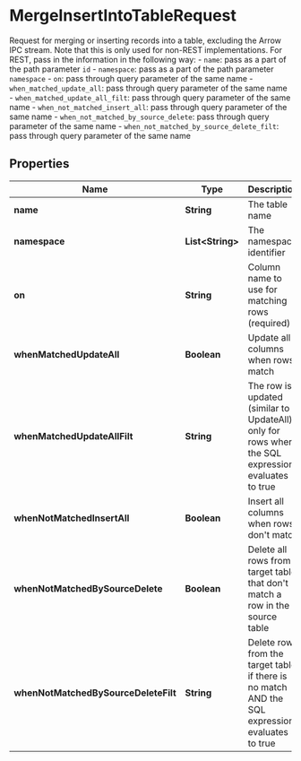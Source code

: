 

# MergeInsertIntoTableRequest

Request for merging or inserting records into a table, excluding the Arrow IPC stream. Note that this is only used for non-REST implementations. For REST, pass in the information in the following way: - `name`: pass as a part of the path parameter `id` - `namespace`: pass as a part of the path parameter `namespace` - `on`: pass through query parameter of the same name - `when_matched_update_all`: pass through query parameter of the same name - `when_matched_update_all_filt`: pass through query parameter of the same name - `when_not_matched_insert_all`: pass through query parameter of the same name - `when_not_matched_by_source_delete`: pass through query parameter of the same name - `when_not_matched_by_source_delete_filt`: pass through query parameter of the same name 

## Properties

| Name | Type | Description | Notes |
|------------ | ------------- | ------------- | -------------|
|**name** | **String** | The table name |  [optional] |
|**namespace** | **List&lt;String&gt;** | The namespace identifier |  [optional] |
|**on** | **String** | Column name to use for matching rows (required) |  [optional] |
|**whenMatchedUpdateAll** | **Boolean** | Update all columns when rows match |  [optional] |
|**whenMatchedUpdateAllFilt** | **String** | The row is updated (similar to UpdateAll) only for rows where the SQL expression evaluates to true |  [optional] |
|**whenNotMatchedInsertAll** | **Boolean** | Insert all columns when rows don&#39;t match |  [optional] |
|**whenNotMatchedBySourceDelete** | **Boolean** | Delete all rows from target table that don&#39;t match a row in the source table |  [optional] |
|**whenNotMatchedBySourceDeleteFilt** | **String** | Delete rows from the target table if there is no match AND the SQL expression evaluates to true |  [optional] |



